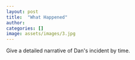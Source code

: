 ```yaml
---
layout: post
title:  "What Happened"
author: 
categories: []
image: assets/images/3.jpg
---
```

Give a detailed narrative of Dan's incident by time.
